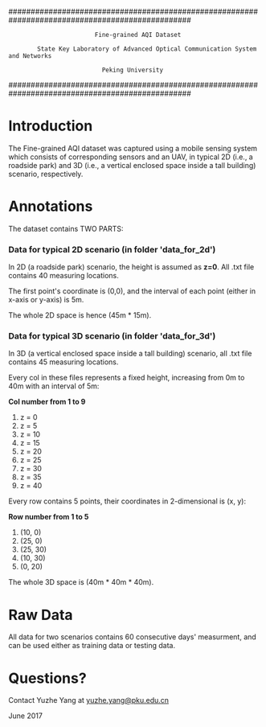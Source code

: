 #################################################################################################

            				Fine-grained AQI Dataset	  				    
							 
			State Key Laboratory of Advanced Optical Communication System and Networks 
 
							  Peking University         	                 
#################################################################################################


Introduction
===================================================
The Fine-grained AQI dataset was captured using a mobile sensing system which consists of corresponding sensors and an UAV,
in typical 2D (i.e., a roadside park) and 3D (i.e., a vertical enclosed space inside a tall building) scenario, respectively.


Annotations
===================================================
The dataset contains TWO PARTS:

### Data for typical 2D scenario (in folder 'data_for_2d')

In 2D (a roadside park) scenario, the height is assumed as __z=0__. All .txt file contains 40 measuring locations.

The first point's coordinate is (0,0), and the interval of each point (either in x-axis or y-axis) is 5m.

The whole 2D space is hence (45m * 15m).

### Data for typical 3D scenario (in folder 'data_for_3d')

In 3D (a vertical enclosed space inside a tall building) scenario, all .txt file contains 45 measuring locations.

Every col in these files represents a fixed height, increasing from 0m to 40m with an interval of 5m:

__Col number from 1 to 9__
1. z = 0
2. z = 5
3. z = 10
4. z = 15
5. z = 20	
6. z = 25
7. z = 30
8. z = 35
9. z = 40

Every row contains 5 points, their coordinates in 2-dimensional is (x, y):

__Row number from 1 to 5__
1. (10, 0)
2. (25, 0)
3. (25, 30)
4. (10, 30)
5. (0, 20)

The whole 3D space is (40m * 40m * 40m).


Raw Data
===================================================
All data for two scenarios contains 60 consecutive days' measurment, and can be used either as training data or testing data.


Questions?
===================================================
Contact Yuzhe Yang at yuzhe.yang@pku.edu.cn


June 2017